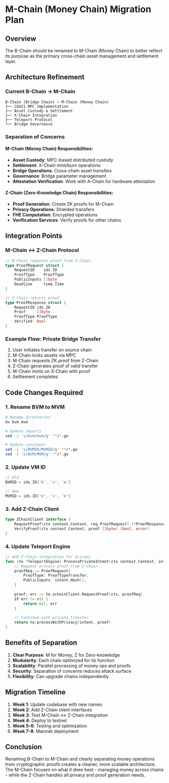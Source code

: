 # M-Chain (Money Chain) Migration Plan

## Overview

The B-Chain should be renamed to M-Chain (Money Chain) to better reflect its purpose as the primary cross-chain asset management and settlement layer.

## Architecture Refinement

### Current B-Chain → M-Chain
```
B-Chain (Bridge Chain) → M-Chain (Money Chain)
├── CGG21 MPC Implementation
├── Asset Custody & Settlement
├── X-Chain Integration
├── Teleport Protocol
└── Bridge Governance
```

### Separation of Concerns

#### M-Chain (Money Chain) Responsibilities:
- **Asset Custody**: MPC-based distributed custody
- **Settlement**: X-Chain mint/burn operations
- **Bridge Operations**: Cross-chain asset transfers
- **Governance**: Bridge parameter management
- **Attestation Verification**: Work with A-Chain for hardware attestation

#### Z-Chain (Zero-Knowledge Chain) Responsibilities:
- **Proof Generation**: Create ZK proofs for M-Chain
- **Privacy Operations**: Shielded transfers
- **FHE Computation**: Encrypted operations
- **Verification Services**: Verify proofs for other chains

## Integration Points

### M-Chain ↔ Z-Chain Protocol
```go
// M-Chain requests proof from Z-Chain
type ProofRequest struct {
    RequestID    ids.ID
    ProofType    ProofType
    PublicInputs []byte
    Deadline     time.Time
}

// Z-Chain returns proof
type ProofResponse struct {
    RequestID ids.ID
    Proof     []byte
    ProofType ProofType
    Verified  bool
}
```

### Example Flow: Private Bridge Transfer
1. User initiates transfer on source chain
2. M-Chain locks assets via MPC
3. M-Chain requests ZK proof from Z-Chain
4. Z-Chain generates proof of valid transfer
5. M-Chain mints on X-Chain with proof
6. Settlement completes

## Code Changes Required

### 1. Rename BVM to MVM
```bash
# Rename directories
mv bvm mvm

# Update imports
sed -i 's/bvm/mvm/g' **/*.go

# Update constants
sed -i 's/BVMID/MVMID/g' **/*.go
sed -i 's/BVM/MVM/g' **/*.go
```

### 2. Update VM ID
```go
// Old
BVMID = ids.ID{'b', 'v', 'm'}

// New
MVMID = ids.ID{'m', 'v', 'm'}
```

### 3. Add Z-Chain Client
```go
type ZChainClient interface {
    RequestProof(ctx context.Context, req ProofRequest) (*ProofResponse, error)
    VerifyProof(ctx context.Context, proof []byte) (bool, error)
}
```

### 4. Update Teleport Engine
```go
// Add Z-Chain integration for privacy
func (te *TeleportEngine) ProcessPrivateIntent(ctx context.Context, intent *TeleportIntent) (*TeleportTransfer, error) {
    // Request privacy proof from Z-Chain
    proofReq := ProofRequest{
        ProofType: ProofTypeTransfer,
        PublicInputs: intent.Hash(),
    }
    
    proof, err := te.zchainClient.RequestProof(ctx, proofReq)
    if err != nil {
        return nil, err
    }
    
    // Continue with private transfer
    return te.processWithPrivacy(intent, proof)
}
```

## Benefits of Separation

1. **Clear Purpose**: M for Money, Z for Zero-knowledge
2. **Modularity**: Each chain optimized for its function
3. **Scalability**: Parallel processing of money ops and proofs
4. **Security**: Separation of concerns reduces attack surface
5. **Flexibility**: Can upgrade chains independently

## Migration Timeline

1. **Week 1**: Update codebase with new names
2. **Week 2**: Add Z-Chain client interfaces
3. **Week 3**: Test M-Chain ↔ Z-Chain integration
4. **Week 4**: Deploy to testnet
5. **Week 5-6**: Testing and optimization
6. **Week 7-8**: Mainnet deployment

## Conclusion

Renaming B-Chain to M-Chain and clearly separating money operations from cryptographic proofs creates a cleaner, more scalable architecture. The M-Chain focuses on what it does best - managing money across chains - while the Z-Chain handles all privacy and proof generation needs.